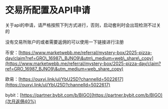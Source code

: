 # 交易所配置及API申请

关于api的申请，请严格按照下列方式进行，否则，启动套利时会出现检测不过关的

没有交易所账户的或者需要返佣的可以使用一下链接进行注册



币安：[https://www.marketwebb.me/referral/mystery-box/2025-pizza-day/claim?ref=GRO\_16987\_BJNO9\&utm\_medium=web\_share\_copy](https://www.marketwebb.me/referral/mystery-box/2025-pizza-day/claim?ref=GRO_16987_BJNO9\&utm_medium=web_share_copy)



欧易：[https://ouxyi.link/ul/YbU25D?channelId=5022617](https://ouxyi.link/ul/YbU25D?channelId=5022617)



bybit：[https://partner.bybit.com/b/BIGO](https://partner.bybit.com/b/BIGO)(次月返佣40%)

